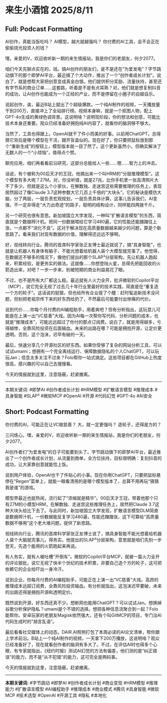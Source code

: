 # 来生小酒馆 2025/8/11

## Full: Podcast Formatting 

AI创作，真能当饭吃吗？
AI模型，越大就越强吗？
你付费的AI工具，会不会正在偷偷烧光投资人的钱？

嘿，亲爱的V，欢迎收听新一期的来生情报站，我是你们的老朋友，何夕2077。

咱们今天先聊点实在的，钱。搞AI创作的朋友们，是不是还在“为爱发电”？字节跳动旗下的那个即梦AI平台，最近搞了个大动作，推出了一个“创作者成长计划”。说白了，就是想帮大家把创意变成真金白银。他们提供积分奖励、流量扶持，甚至还有字节系的商业订单……这套路，听着是不是有点耳熟？对，他们就是想复制抖音的成功，让AI创作也能成为一个正经的产业，而不是停留在小圈子的自娱自乐。

说起创作，诶，最近B站上就出了个超级爆款。一个纯AI制作的视频，一天播放量干到200万，直接冲上了全站排行榜。视频本身嘛，就是一个抠图人物，配上GPT-4o生成的黄绿色调背景。这说明啥？说明现阶段，你的想法和创意，可能比技术本身还重要。观众已经准备好拥抱纯AI内容了，就看你的脑洞够不够大。

当然了，工具也得跟上。OpenAI就干了件小而美的好事。以前用ChatGPT，总得猜它背后是哪个模型在干活，跟开盲盒似的。现在好了，你只要把鼠标放到那个“重新生成”的按钮上，模型版本就一目了然了。这个更新虽然小，但确实解决了无数人的一个“小烦恼”，值得点个赞。

聊完应用，咱们再看看前沿研究，这部分总能给人一些……嗯……智力上的冲击。

话说，有个被称为00后天才的王冠，他搞出来一个叫HRM的“分层推理模型”。这个模型有多大呢？27M。对，你没听错，就是27兆，比你手机里一张高清照片大不了多少。但就是这么个小家伙，在解数独、走迷宫这些需要推理的任务上，表现居然超过了像Claude 3.7这种参数大它几百上千倍的“大块头”。它的秘诀是模仿大脑，分了两层，一层负责宏观规划，一层负责具体计算。这事儿告诉我们，AI变强，不一定非得走“大力出奇迹”的路子，聪明的结构设计，同样能四两拨千斤。

另一个研究也很有意思。新加坡国立大学发现，一种叫“扩散语言模型”的东西，简直就是个数据榨汁机。把同一份数据喂给它学习480遍，它的性能还能蹭蹭往上涨，一点都不“消化不良”。这对于解决现在高质量数据越来越少的问题，算是个新思路了。看来我们对现有数据的价值，理解得还远远不够啊。

好，视线转向行业。腾讯的首席科学家张正友博士最近就说了，搞“具身智能”，也就是让机器人有身体有脑子，不能光想着给机器人装个大模型就完事了。他觉得，在数据还不够多的情况下，像他们提出的那个SLAP³分层架构，先让机器人跑起来，积累经验，是更务实的做法。这就像……你想登陆火星，总得先把能回收的火箭造出来，对吧？一步一步来，别被短期的商业利益晃花了眼。

不过，也不是所有大厂都这么稳。最近就有人火力全开，批评微软的Copilot平台（MCP），说它完全无视了过去几十年行业里最好的技术实践，简直是在“重复造一个方的轮子”。这话说的挺狠，但也给所有企业提了个醒：赶时髦追新技术没问题，但别把老祖宗传下来的好东西给扔了，不然最后可能要付出惨痛的代价。

说到代价……你每个月付费的AI编程助手，用着爽吧？但有分析指出，这玩意儿可能是在上演一出“VC慈善”大戏。因为AI每一次帮你写代码、分析问题的成本，也就是“推理成本”，可能远远超过了你付的那点订阅费。说白了，就是用得越多，亏得越惨，全靠风险投资在后面输血。未来的出路在哪？可能是拥抱开源，让定价更透明。否则，这个泡沫，迟早有破的一天。

最后，快速分享几个开源社区的好东西。如果你受够了复杂的网站分析工具，可以试试umami；想拥有一个完全离线运行、保障数据隐私的个人ChatGPT，可以玩玩Jan；信息太多关注不过来？Folo帮你一站式搞定。这些项目都在GitHub上热度很高，感兴趣的可以自己去搜搜看。

今天的情报就到这里，注意隐蔽，赶紧撤离。

---
本期关键词:
#即梦AI
#创作者成长计划
#HRM模型
#扩散语言模型
#推理成本
#具身智能
#SLAP³
#微软MCP
#OpenAI
#开源
#代码幻觉
#GPT-4o
#AI安全

## Short: Podcast Formatting 

你付费的AI，可能正在让VC做慈善？
大，就一定更强吗？
造轮子，还得是方的？

三问炼心。嘿，亲爱的V，欢迎收听新一期的来生情报站，我是你们的老朋友，何夕2077。

AI创作者们“为爱发电”的日子可能要到头了。字节跳动旗下的即梦AI平台，最近推出了一个创作者成长计划，从流量到商单，全方位扶持，目标很明确：复刻抖音的成功，让大家靠创意就能恰上饭。

说到用户体验，OpenAI也干了件贴心的小事。现在你用ChatGPT，只要把鼠标悬停在“Regen”菜单上，就能一眼看清用的是哪个模型版本了，总算不用再玩“猜猜我是谁”的游戏。

模型界最近也挺热闹，流行起了“浓缩就是精华”。00后天才王冠，带着他那个只有27M的小模型HRM，在解数独、走迷宫这些推理任务上，居然把Claude 3.7这种大块头给比下去了。与此同时，新加坡国立大学发现，扩散语言模型DLM简直是数据榨汁机，一份数据能反复学习480遍，性能还蹭蹭涨，这下可算给“高质量数据不够用”这个老大难问题，提供了新思路。

视线转向行业，腾讯的首席科学家张正友博士说了，搞具身智能不能光想着给机器人装个大脑就完事儿，得务实。他提出的SLAP³分层架构，意思就是咱们先别一步登天，先造个能用的火箭跑起来再说。

有人务实，就有人被吐槽“开倒车”。微软的Copilot平台MCP，就被一篇火力全开的评论狠批，说它无视了快半个世纪的技术积累，非要自己造个方的轮子，这可把依赖它的企业给吓出一身冷汗。

说到企业，你每月付费的AI编程助手，可能正在上演一出“VC慈善”大戏。高昂的推理成本远超订阅费，全靠风险投资输血。有分析就指出，这泡沫迟早要破，未来的出路还得是拥抱开源和透明定价。

既然说到开源，好东西还真不少。想断网也能用ChatGPT？可以试试Jan。想换掉谷歌分析保护隐私？umami是个不错的选择。想把各种信息流聚合到一起？Folo能帮你。安卓玩家的老朋友Magisk依然强大，还有个叫GitMCP的项目，专门治AI代码生成时的“胡言乱语”。

最后看看社交媒体上的动态。DAIR.AI照例打包了本周必读的AI论文清单，帮你跟上学术前沿。B站上一个纯AI制作的视频，一天拿下200万播放，这说明啥？观众已经准备好了，现在就看创作者的脑洞有多大了。不过，在评估AI时也得多个心眼，有专家就指出，《纽约时报》测试AI幻觉的方法有偏差，他们测的是“纠正错误”的能力，而不是“从不犯错”的能力，这可完全是两码事。

今天的情报就到这里，注意隐蔽，赶紧撤离。

---
**本期关键词:**
#字节跳动
#即梦AI
#创作者成长计划
#商业变现
#HRM模型
#推理能力
#扩散语言模型
#AI编程助手
#推理成本
#商业模式
#腾讯
#具身智能
#微软MCP
#技术选型
#OpenAI
#开源工具
#隐私
#本地化